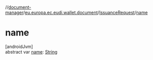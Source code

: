 //[document-manager](../../../index.md)/[eu.europa.ec.eudi.wallet.document](../index.md)/[IssuanceRequest](index.md)/[name](name.md)

# name

[androidJvm]\
abstract
var [name](name.md): [String](https://kotlinlang.org/api/latest/jvm/stdlib/kotlin/-string/index.html)
